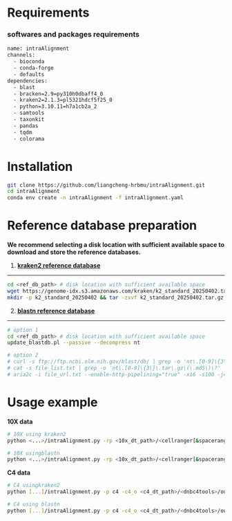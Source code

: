 # Requirements

### softwares and packages requirements

```bash
name: intraAlignment
channels:
  - bioconda
  - conda-forge
  - defaults
dependencies:
  - blast
  - bracken=2.9=py310h0dbaff4_0
  - kraken2=2.1.3=pl5321hdcf5f25_0
  - python=3.10.11=h7a1cb2a_2
  - samtools
  - taxonkit
  - pandas
  - tqdm
  - colorama
```


# Installation

```bash
git clone https://github.com/liangcheng-hrbmu/intraAlignment.git
cd intraAlignment
conda env create -n intraAlignment -f intraAlignment.yaml
```



# Reference database preparation

**We recommend selecting a disk location with sufficient available space to download and store the reference databases.**

1. **[kraken2 reference database](https://benlangmead.github.io/aws-indexes/k2)**

****

```bash
cd <ref_db_path> # disk location with sufficient available space
wget https://genome-idx.s3.amazonaws.com/kraken/k2_standard_20250402.tar.gz # 86.8 GB
mkdir -p k2_standard_20250402 && tar -zxvf k2_standard_20250402.tar.gz -C k2_standard_20250402 #
```



2. **[blastn reference database](https://ftp.ncbi.nlm.nih.gov/blast/db/)**

****

```bash
# option 1
cd <ref_db_path> # disk location with sufficient available space
update_blastdb.pl --passive --decompress nt

# option 2
# curl -s ftp://ftp.ncbi.nlm.nih.gov/blast/db/ | grep -o 'nt\.[0-9]\{3\}\.tar\.gz\(\.md5\)\?' | awk '{print "https://ftp.ncbi.nlm.nih.gov/blast/db/" $0}' - > file_url.txt
# cat -s file_list.txt | grep -o 'nt\.[0-9]\{3\}\.tar\.gz\(\.md5\)\?' | awk '{print "https://ftp.ncbi.nlm.nih.gov/blast/db/" $0}' - > file_url.txt
# aria2c -i file_url.txt --enable-http-pipelining="true" -x16 -s100 -j4 --allow-piece-length-change="true" --piece-length="16M" --min-split-size="16M" -c -m 5 --retry-wait=20
```

   



# Usage example

**10X data**

```bash
# 10X using kraken2 
python <...>/intraAlignment.py -rp <10x_dt_path>/<cellranger[&spaceranger]>/outs -db <ref_db_path>/k2_standard_20250402

# 10X usingblastn 
python <...>/intraAlignment.py -rp <10x_dt_path>/<cellranger[&spaceranger]>/outs -method blast -db <ref_db_path>/nt_db/nt
```

**C4 data**

```bash
# C4 usingkraken2 
python [...]/intraAlignment.py -p c4 -c4_o <c4_dt_path>/<dnbc4tools>/outs -c4_r1 <c4_dt_path>/<sample>_cDNA_R1.fq.gz -db <ref_db_path>/k2_standard_20250402

# C4 using blastn 
python [...]/intraAlignment.py -p c4 -c4_o <c4_dt_path>/<dnbc4tools>/outs -c4_r1 <c4_dt_path>/<sample>_cDNA_R1.fq.gz -method blast -db <ref_db_path>/nt_db/nt
```





